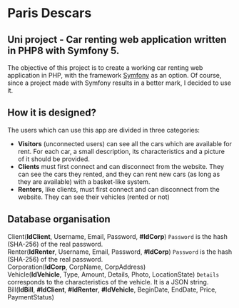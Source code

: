# Paris Descars
Uni project - Car renting web application written in PHP8 with Symfony 5.
---
The objective of this project is to create a working car renting web application in PHP, with the framework [Symfony](https://symfony.com/) as an option. Of course, since a project made with Symfony results in a better mark, I decided to use it. 

## How it is designed?

The users which can use this app are divided in three categories:
* **Visitors** (unconnected users) can see all the cars which are available for rent. For each car, a small description, its characteristics and a picture of it should be provided.
* **Clients** must first connect and can disconnect from the website. They can see the cars they rented, and they can rent new cars (as long as they are available) with a basket-like system.
* **Renters**, like clients, must first connect and can disconnect from the website. They can see their vehicles (rented or not)

## Database organisation

Client(**IdClient**, Username, Email, Password, **#IdCorp**) `Password` is the hash (SHA-256) of the real password.  
Renter(**IdRenter**, Username, Email, Password, **#IdCorp**) `Password` is the hash (SHA-256) of the real password.  
Corporation(**IdCorp**, CorpName, CorpAddress)  
Vehicle(**IdVehicle**, Type, Amount, Details, Photo, LocationState) `Details` corresponds to the characteristics of the vehicle. It is a JSON string.  
Bill(**IdBill**, **#IdClient**, **#IdRenter**, **#IdVehicle**, BeginDate, EndDate, Price, PaymentStatus)

